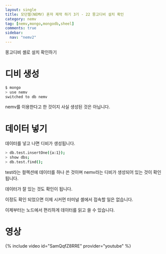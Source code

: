 ```yaml
---
layout: single
title: 모던웹(NEMV) 혼자 제작 하기 3기 - 22 몽고디비 설치 확인
category: nemv
tag: [nemv,mongo,mongodb,sheel]
comments: true
sidebar:
  nav: "nemv2"
---
```


몽고디비 셸로 설치 확인하기

# 디비 생성

```bash
$ mongo
> use nemv
switched to db nemv
```

nemv를 이용한다고 한 것이지 사실 생성된 것은 아닙니다.

# 데이터 넣기

데이터를 넣고 나면 디비가 생성됩니다.

```bash
> db.test.insertOne({a:1});
> show dbs;
> db.test.find();
```
test라는 컬렉션에 데이터를 하나 쓴 것이며 nemv라는 디비가 생성되어 있는 것이 확인됩니다.

데이터가 잘 있는 것도 확인이 됩니다.

이정도 확인 되었으면 이제 시커먼 터미널 셸에서 접속할 일은 없습니다.

이제부터는 노드에서 편리하게 데이터를 읽고 쓸 수 있습니다.

# 영상

{% include video id="SamQqfZ8RRE" provider="youtube" %}  


